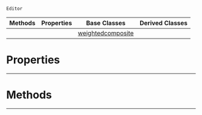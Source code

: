  `Editor`

|Methods|Properties|Base Classes|Derived Classes|
|---|---|---|---|
| | |[weightedcomposite](https://plasmaengine.github.io/PlasmaDocs/Plasma1/C++/code_reference/class_reference/weightedcomposite.md)| |


 #  Properties


---  
 #  Methods


---  
 

 